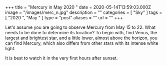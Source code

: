+++
title = "Mercury in May 2020 "
date = 2020-05-14T13:59:03.000Z
image = "/images/merc_n.jpg"
description = ""
categories = [ "Sky" ]
tags = [ "2020 ", "May " ]
type = "post"
aliases = ""
url = ""
+++

Let's assume you are going to observe Mercury from May 15 to 22. What needs to be done to determine its location? To begin with, find Venus, the largest and brightest star, and a little lower, almost above the horizon, you can find Mercury, which also differs from other stars with its intense white light.

It is best to watch it in the very first hours after sunset.

